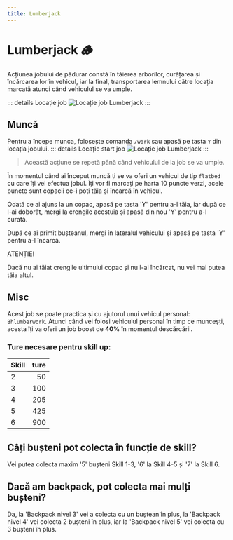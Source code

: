 ```yaml
---
title: Lumberjack
---
```


# Lumberjack 🪵

Acțiunea jobului de pădurar constă în tăierea arborilor, curățarea și încărcarea lor în vehicul, iar la final, transportarea lemnului către locația marcată atunci când vehiculul se va umple.

::: details Locație job
![Locație job Lumberjack](https://i.imgur.com/Ia38L0J.png "Locație job Lumberjack")
:::
## Muncă
Pentru a începe munca, folosește comanda `/work` sau apasă pe tasta `Y` din locația jobului.
::: details Locație start job
![Locație job Lumberjack](https://i.imgur.com/IJKsEwH.png "Locație job Lumberjack")
:::
> Această acțiune se repetă până când vehiculul de la job se va umple.

În momentul când ai început muncă ți se va oferi un vehicul de tip `flatbed` cu care îți vei efectua jobul. Îți vor fi marcați pe harta 10 puncte verzi, acele puncte sunt copacii ce-i poți tăia și încarcă în vehicul.

Odată ce ai ajuns la un copac, apasă pe tasta 'Y' pentru a-l tăia, iar după ce l-ai doborât, mergi la crengile acestuia și apasă din nou 'Y' pentru a-l curată.

După ce ai primit bușteanul, mergi în lateralul vehicului și apasă pe tasta 'Y' pentru a-l încarcă.

<div class="danger-container">
    <p class="title">ATENȚIE!</p>
    <p class="description">Dacă nu ai tăiat crengile ultimului copac și nu l-ai încărcat, nu vei mai putea tăia altul.</p>
</div>



## Misc
Acest job se poate practica și cu ajutorul unui vehicul personal: `Bhlumberwork`.
Atunci când vei folosi vehiculul personal în timp ce munceșți, acesta îți va oferi un job boost de **40%** în momentul descărcării.

### Ture necesare pentru skill up:

| Skill         | ture |
| ------------- | ----: |
| 2             | 50|
| 3             | 100|
| 4             | 205|
| 5             | 425|
| 6             | 900|


## Câți bușteni pot colecta în funcție de skill?

 Vei putea colecta maxim '5' bușteni Skill 1-3, '6' la Skill 4-5 și '7' la Skill 6.


## Dacă am backpack, pot colecta mai mulți bușteni?

Da, la 'Backpack nivel 3' vei a colecta cu un buștean în plus, la 'Backpack nivel 4' vei  colecta 2 bușteni în plus, iar la 'Backpack nivel 5' vei colecta cu 3 bușteni în plus.
